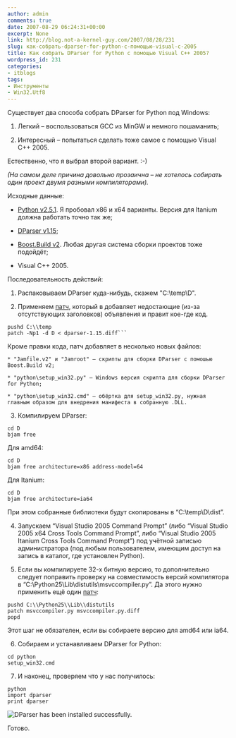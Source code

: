 ```yaml
---
author: admin
comments: true
date: 2007-08-29 06:24:31+00:00
excerpt: None
link: http://blog.not-a-kernel-guy.com/2007/08/28/231
slug: как-собрать-dparser-for-python-с-помощью-visual-c-2005
title: Как собрать DParser for Python с помощью Visual C++ 2005?
wordpress_id: 231
categories:
- itblogs
tags:
- Инструменты
- Win32.Utf8
---
```


Существует два способа собрать DParser for Python под Windows:

  1. Легкий – воспользоваться GCC из MinGW и немного пошаманить;

  2. Интересный – попытаться сделать тоже самое с помощью Visual C++ 2005. 

Естественно, что я выбрал второй вариант. :-) 

_(На самом деле причина довольно прозаична – не хотелось собирать один проект двумя разными компиляторами)._

Исходные данные:

  * [Python v2.5.1](http://www.python.org). Я пробовал x86 и x64 варианты. Версия для Itanium должна работать точно так же;

  * [DParser v1.15](http://dparser.sourceforge.net);

  * [Boost.Build v2](http://www.boost.org/tools/build/v2/index.html). Любая другая система сборки проектов тоже подойдёт;

  * Visual C++ 2005.

Последовательность действий:

  1. Распаковываем DParser куда-нибудь, скажем "C:\temp\D".

  2. Применяем [патч](http://blog.not-a-kernel-guy.com/wp-content/uploads/2007/08/dparser-1.15.diff), который в добавляет недостающие (из-за отсутствующих заголовков) объявления и правит кое-где код.

```no-highlight
pushd C:\\temp
patch -Np1 -d D < dparser-1.15.diff```
```

Кроме правки кода, патч добавляет в несколько новых файлов:

    * "Jamfile.v2" и "Jamroot" – скрипты для сборки DParser с помошью Boost.Build v2;

    * "python\setup_win32.py" – Windows версия скрипта для сборки DParser for Python;

    * "python\setup_win32.cmd" – обёртка для setup_win32.py, нужная главным образом для внедрения манифеста в собранную .DLL.

  3. Компилируем DParser:

```no-highlight
cd D
bjam free
```

Для amd64:

```no-highlight
cd D
bjam free architecture=x86 address-model=64
```

Для Itanium:

```no-highlight
cd D
bjam free architecture=ia64
```

При этом собранные библиотеки будут скопированы в “C:\temp\D\dist”.

  4. Запускаем “Visual Studio 2005 Command Prompt” (либо “Visual Studio 2005 x64 Cross Tools Command Prompt”, либо “Visual Studio 2005 Itanium Cross Tools Command Prompt”) под учётной записью администратора (под любым пользователем, имеющим доступ на запись в каталог, где установлен Python).

  5. Если вы компилируете 32-х битную версию, то дополнительно следует поправить проверку на совместимость версий компилятора в “C:\Python25\Lib\distutils\msvccompiler.py”. Да этого нужно применить ещё один [патч](http://blog.not-a-kernel-guy.com/wp-content/uploads/2007/08/msvccompiler.py.diff):

```no-highlight
pushd C:\\Python25\\Lib\\distutils
patch msvccompiler.py msvccompiler.py.diff
popd
```

Этот шаг не обязателен, если вы собираете версию для amd64 или ia64.

  6. Cобираем и устанавливаем DParser for Python:

```no-highlight
cd python
setup_win32.cmd
```

  7. И наконец, проверяем что у нас получилось:

```no-highlight
python
import dparser
print dparser
```

![DParser has been installed successfully.](http://blog.not-a-kernel-guy.com/wp-content/uploads/2007/08/dparser_test.png)

Готово.
